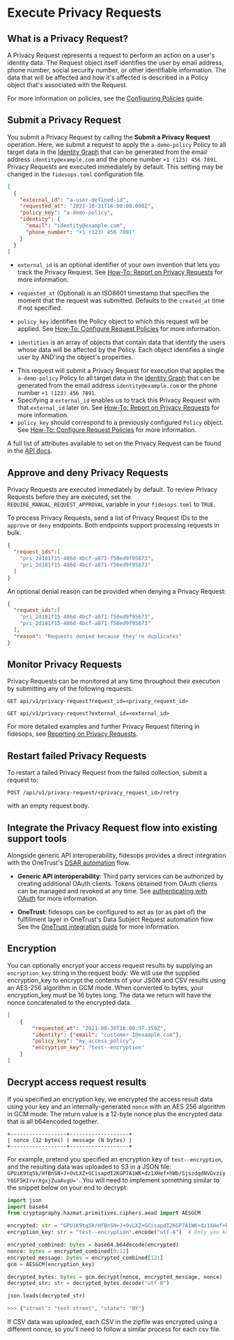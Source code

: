 # Execute Privacy Requests
## What is a Privacy Request?

A Privacy Request represents a request to perform an action on a user's identity data. The Request object itself identifies the user by email address, phone number, social security number, or other identifiable information. The data that will be affected and how it's affected is described in a Policy object that's associated with the Request.

For more information on policies, see the [Configuring Policies](policies.md#rule-attributes) guide.


## Submit a Privacy Request

You submit a Privacy Request by calling the **Submit a Privacy Request** operation. Here, we submit a request to apply the `a-demo-policy` Policy to all target data in the [Identity Graph](../glossary.md) that can be generated from the email address `identity@example.com` and the phone number `+1 (123) 456 7891`. Privacy Requests are executed immediately by default. This setting may be changed in the `fidesops.toml` configuration file.

```json title="<code>POST /api/v1/privacy-request</code>"
[
  {
    "external_id": "a-user-defined-id",
    "requested_at": "2021-10-31T16:00:00.000Z",
    "policy_key": "a-demo-policy",
    "identity": {
      "email": "identity@example.com",
      "phone_number": "+1 (123) 456 7891"
    }
  }
]
```

* `external_id` is an optional  identifier of your own invention that lets you track the Privacy Request. See [How-To: Report on Privacy Requests](reporting.md) for more information.

* `requested_at` (Optional) is an ISO8601 timestamp that specifies the moment that the request was submitted. Defaults to the `created_at` time if not specified.

* `policy_key` identifies the Policy object to which this request will be applied. See [How-To: Configure Request Policies](policies.md) for more information.

* `identities` is an array of objects that contain data that identify the users whose data will be affected by the Policy. Each object identifies a single user by AND'ing the object's properties. 


- This request will submit a Privacy Request for execution that applies the `a-demo-policy` Policy to all target data in the [Identity Graph](../glossary.md) that can be generated from the email address `identity@example.com` or the phone number `+1 (123) 456 7891`.
- Specifying a `external_id` enables us to track this Privacy Request with that `external_id` later on. See [How-To: Report on Privacy Requests](reporting.md) for more information.
- `policy_key` should correspond to a previously configured `Policy` object. See [How-To: Configure Request Policies](policies.md) for more information.

A full list of attributes available to set on the Privacy Request can be found in the [API docs](/fidesops/api#operations-Privacy_Requests-get_request_status_api_v1_privacy_request_get).


## Approve and deny Privacy Requests

Privacy Requests are executed immediately by default. To review Privacy Requests before they are executed, set the `REQUIRE_MANUAL_REQUEST_APPROVAL` variable in your `fidesops.toml` to `TRUE`.

To process Privacy Requests, send a list of Privacy Request IDs to the `approve` or `deny` endpoints. Both endpoints support processing requests in bulk.

```json title="<code>PATCH api/v1/privacy-request/administrate/approve</code>"
{
  "request_ids":[
    "pri_2d181f15-486d-4bcf-a871-f50ed9f95673",
    "pri_2d181f15-486d-4bcf-a871-f50ed9f95673"
  ]
}
```

An optional denial reason can be provided when denying a Privacy Request:

```json title="<code>PATCH api/v1/privacy-request/administrate/deny</code>"
{
  "request_ids":[
    "pri_2d181f15-486d-4bcf-a871-f50ed9f95673",
    "pri_2d181f15-486d-4bcf-a871-f50ed9f95673"
  ],
  "reason": "Requests denied because they're duplicates"
}
```

## Monitor Privacy Requests
Privacy Requests can be monitored at any time throughout their execution by submitting any of the following requests:

`GET api/v1/privacy-request?request_id=<privacy_request_id>`

`GET api/v1/privacy-request?external_id=<external_id>`

For more detailed examples and further Privacy Request filtering in fidesops, see [Reporting on Privacy Requests](reporting.md).


## Restart failed Privacy Requests
To restart a failed Privacy Request from the failed collection, submit a request to:

`POST /api/v1/privacy-request/<privacy_request_id>/retry`

with an empty request body.  


## Integrate the Privacy Request flow into existing support tools

Alongside generic API interoperability, fidesops provides a direct integration with the OneTrust's [DSAR automation](onetrust.md) flow.

* **Generic API interoperability**: Third party services can be authorized by creating additional OAuth clients. Tokens obtained from OAuth clients can be managed and revoked at any time. See [authenticating with OAuth](oauth.md) for more information.

* **OneTrust**: fidesops can be configured to act as (or as part of) the fulfillment layer in OneTrust's Data Subject Request automation flow. See the [OneTrust integration guide](onetrust.md) for more information.

## Encryption

You can optionally encrypt your access request results by supplying an `encryption_key` string in the request body:
We will use the supplied encryption_key to encrypt the contents of your JSON and CSV results using an AES-256 algorithm in GCM mode.
When converted to bytes, your encryption_key must be 16 bytes long.  The data we return will have the nonce concatenated 
to the encrypted data.

```json title="<code>POST /privacy-request</code>"
[
    {
        "requested_at": "2021-08-30T16:09:37.359Z",
        "identity": {"email": "customer-1@example.com"},
        "policy_key": "my_access_policy",
        "encryption_key": "test--encryption"
    }
]

```

## Decrypt access request results

If you specified an encryption key, we encrypted the access result data using your key and an internally-generated `nonce` with an AES 
256 algorithm in GCM mode.  The return value is a 12-byte nonce plus the encrypted data that is all b64encoded together.

```
+------------------+-------------------+
| nonce (12 bytes) | message (N bytes) |
+------------------+-------------------+
```

For example, pretend you specified an encryption key of `test--encryption`, and the resulting data was uploaded to
S3 in a JSON file: `GPUiK9tq5k/HfBnSN+J+OvLXZ+GCisapdI2KGP7A1WK+dz1XHef+hWb/SjszdqdNVGvziyY6GF5KIrvrXgxjZuaAvgU='`.  You will
need to implement something similar to the snippet below on your end to decrypt:

```python
import json
import base64
from cryptography.hazmat.primitives.ciphers.aead import AESGCM

encrypted: str = "GPUiK9tq5k/HfBnSN+J+OvLXZ+GCisapdI2KGP7A1WK+dz1XHef+hWb/SjszdqdNVGvziyY6GF5KIrvrXgxjZuaAvgU=" 
encryption_key: str = "test--encryption".encode("utf-8")  # Only you know this

encrypted_combined: bytes = base64.b64decode(encrypted)
nonce: bytes = encrypted_combined[0:12]
encrypted_message: bytes = encrypted_combined[12:]
gcm = AESGCM(encryption_key)

decrypted_bytes: bytes = gcm.decrypt(nonce, encrypted_message, nonce)
decrypted_str: str = decrypted_bytes.decode("utf-8")

json.loads(decrypted_str)
```

```python
>>> {"street": "test street", "state": "NY"}
```

If CSV data was uploaded, each CSV in the zipfile was encrypted using a different nonce, so you'll need to follow
a similar process for each csv file.